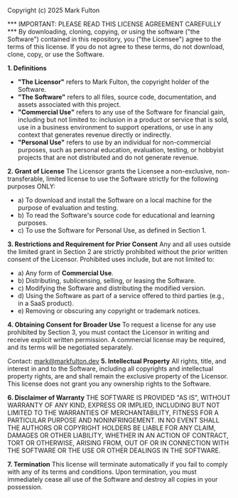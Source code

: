 Copyright (c) 2025 Mark Fulton

*** IMPORTANT: PLEASE READ THIS LICENSE AGREEMENT CAREFULLY ***
By downloading, cloning, copying, or using the software ("the Software") contained in this repository, you ("the Licensee") agree to the terms of this license. If you do not agree to these terms, do not download, clone, copy, or use the Software.

**1. Definitions**
* **"The Licensor"** refers to Mark Fulton, the copyright holder of the Software.
* **"The Software"** refers to all files, source code, documentation, and assets associated with this project.
* **"Commercial Use"** refers to any use of the Software for financial gain, including but not limited to: inclusion in a product or service that is sold, use in a business environment to support operations, or use in any context that generates revenue directly or indirectly.
* **"Personal Use"** refers to use by an individual for non-commercial purposes, such as personal education, evaluation, testing, or hobbyist projects that are not distributed and do not generate revenue.

**2. Grant of License**
The Licensor grants the Licensee a non-exclusive, non-transferable, limited license to use the Software strictly for the following purposes ONLY:

* a) To download and install the Software on a local machine for the purpose of evaluation and testing.
* b) To read the Software's source code for educational and learning purposes.
* c) To use the Software for Personal Use, as defined in Section 1.

**3. Restrictions and Requirement for Prior Consent**
Any and all uses outside the limited grant in Section 2 are strictly prohibited without the prior written consent of the Licensor. Prohibited uses include, but are not limited to:

* a) Any form of **Commercial Use**.
* b) Distributing, sublicensing, selling, or leasing the Software.
* c) Modifying the Software and distributing the modified version.
* d) Using the Software as part of a service offered to third parties (e.g., in a SaaS product).
* e) Removing or obscuring any copyright or trademark notices.

**4. Obtaining Consent for Broader Use**
To request a license for any use prohibited by Section 3, you must contact the Licensor in writing and receive explicit written permission. A commercial license may be required, and its terms will be negotiated separately.

Contact: mark@markfulton.dev
**5. Intellectual Property**
All rights, title, and interest in and to the Software, including all copyrights and intellectual property rights, are and shall remain the exclusive property of the Licensor. This license does not grant you any ownership rights to the Software.

**6. Disclaimer of Warranty**
THE SOFTWARE IS PROVIDED "AS IS", WITHOUT WARRANTY OF ANY KIND, EXPRESS OR IMPLIED, INCLUDING BUT NOT LIMITED TO THE WARRANTIES OF MERCHANTABILITY, FITNESS FOR A PARTICULAR PURPOSE AND NONINFRINGEMENT. IN NO EVENT SHALL THE AUTHORS OR COPYRIGHT HOLDERS BE LIABLE FOR ANY CLAIM, DAMAGES OR OTHER LIABILITY, WHETHER IN AN ACTION OF CONTRACT, TORT OR OTHERWISE, ARISING FROM, OUT OF OR IN CONNECTION WITH THE SOFTWARE OR THE USE OR OTHER DEALINGS IN THE SOFTWARE.

**7. Termination**
This license will terminate automatically if you fail to comply with any of its terms and conditions. Upon termination, you must immediately cease all use of the Software and destroy all copies in your possession.
